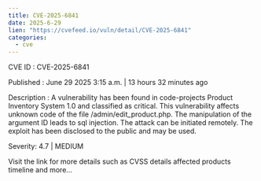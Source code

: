 ```yaml
--- 
title: CVE-2025-6841
date: 2025-6-29
lien: "https://cvefeed.io/vuln/detail/CVE-2025-6841"
categories:
  - cve
---
```


CVE ID : CVE-2025-6841

Published :  June 29
2025
3:15 a.m. | 13 hours
32 minutes ago

Description : A vulnerability has been found in code-projects Product Inventory System 1.0 and classified as critical. This vulnerability affects unknown code of the file /admin/edit_product.php. The manipulation of the argument ID leads to sql injection. The attack can be initiated remotely. The exploit has been disclosed to the public and may be used.

Severity: 4.7 | MEDIUM

Visit the link for more details
such as CVSS details
affected products
timeline
and more...
